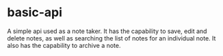 # basic-api
A simple api used as a note taker. It has the capability to save, edit and delete notes, as well as searching the list of notes for an individual note. It also has the capability to archive a note.
